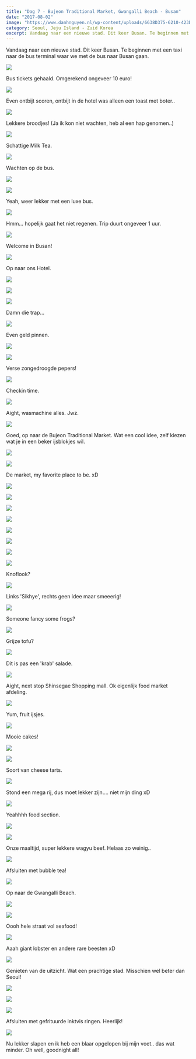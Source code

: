 ```yaml
---
title: "Dag 7 - Bujeon Traditional Market, Gwangalli Beach - Busan"
date: "2017-08-02"
image: "https://www.danhnguyen.nl/wp-content/uploads/6638D375-6210-423D-9E75-60D395F3DB33.jpg"
category: Seoul, Jeju Island - Zuid Korea
excerpt: Vandaag naar een nieuwe stad. Dit keer Busan. Te beginnen met een taxi naar de bus terminal waar we met de bus naar...
---
```


Vandaag naar een nieuwe stad. Dit keer Busan. Te beginnen met een taxi naar de bus terminal waar we met de bus naar Busan gaan.

![](https://www.danhnguyen.nl/wp-content/uploads//92397889-2F74-45A8-B6BD-E765111423D6-700x394.jpg)

Bus tickets gehaald. Omgerekend ongeveer 10 euro!

![](https://www.danhnguyen.nl/wp-content/uploads//FA5426F8-D4E1-42C2-9C69-5FF658B7E455-700x394.jpg)

Even ontbijt scoren, ontbijt in de hotel was alleen een toast met boter..

![](https://www.danhnguyen.nl/wp-content/uploads//C280572D-53B1-484F-ADAC-4CD2A85D0419-700x394.jpg)

Lekkere broodjes! (Ja ik kon niet wachten, heb al een hap genomen..)

![](https://www.danhnguyen.nl/wp-content/uploads//1F66EA8D-7DD9-4E28-9919-138F9E07EB3F-700x394.jpg)

Schattige Milk Tea.

![](https://www.danhnguyen.nl/wp-content/uploads//80E71C96-A606-4808-989F-1D99C90EA113-700x394.jpg)

Wachten op de bus.

![](https://www.danhnguyen.nl/wp-content/uploads//8B11A8BF-BA59-4FD9-93B0-FAEC650F5655-700x394.jpg)

![](https://www.danhnguyen.nl/wp-content/uploads//8512735D-D5E6-40F8-A42C-124E88B6FF04-700x394.jpg)

Yeah, weer lekker met een luxe bus.

![](https://www.danhnguyen.nl/wp-content/uploads//AE7FDA15-DF4D-4AE1-9C44-D463962526E7-700x394.jpg)

Hmm... hopelijk gaat het niet regenen. Trip duurt ongeveer 1 uur.

![](https://www.danhnguyen.nl/wp-content/uploads//EDD472A7-23EE-45D6-A1E7-E98818560F89-700x394.jpg)

Welcome in Busan!

![](https://www.danhnguyen.nl/wp-content/uploads//32B9C6DF-FCA6-42B9-8C02-136ADAC5328F-700x394.jpg)

Op naar ons Hotel.

![](https://www.danhnguyen.nl/wp-content/uploads//93F31552-E79E-4073-8712-08A01C1B0913-700x394.jpg)

![](https://www.danhnguyen.nl/wp-content/uploads//D52C9662-F506-4120-930D-44C4A6B0E737-700x394.jpg)

![](https://www.danhnguyen.nl/wp-content/uploads//4D99C1D4-B378-49AB-9EA3-4A25FED3DE70-700x394.jpg)

Damn die trap...

![](https://www.danhnguyen.nl/wp-content/uploads//75FC2089-0D59-443C-84D1-6EB78B86BA89-700x394.jpg)

Even geld pinnen.

![](https://www.danhnguyen.nl/wp-content/uploads//1D837EEE-B4AE-4DA4-B337-9E974AA34524-700x394.jpg)

![](https://www.danhnguyen.nl/wp-content/uploads//B1D1C95B-CB5F-4D49-A9E4-6E8A616C2822-700x394.jpg)

Verse zongedroogde pepers!

![](https://www.danhnguyen.nl/wp-content/uploads//3F387A72-98BF-435D-9BA1-9B3047E84AE5-700x394.jpg)

Checkin time.

![](https://www.danhnguyen.nl/wp-content/uploads//FBB3273E-2297-4CCB-B777-11BE0A5A3C1C-700x394.jpg)

Aight, wasmachine alles. Jwz.

![](https://www.danhnguyen.nl/wp-content/uploads//72B7B57B-3B47-43A5-844D-1338000A4EF6-700x394.jpg)

Goed, op naar de Bujeon Traditional Market. Wat een cool idee, zelf kiezen wat je in een beker ijsblokjes wil.

![](https://www.danhnguyen.nl/wp-content/uploads//06A4C2D6-A146-4162-93E3-D1875A880AEB-700x394.jpg)

![](https://www.danhnguyen.nl/wp-content/uploads//081EE562-CDAB-4BE5-BFB8-025885953E46-700x394.jpg)

De market, my favorite place to be. xD

![](https://www.danhnguyen.nl/wp-content/uploads//FE842C3F-F90E-406D-B112-532D120CFDF7-700x394.jpg)

![](https://www.danhnguyen.nl/wp-content/uploads//42B145FF-F029-4B42-BC1C-6EC8C86C304E-700x394.jpg)

![](https://www.danhnguyen.nl/wp-content/uploads//CE4588EA-7D81-460F-A8C6-E1DB494C4D6C-700x394.jpg)

![](https://www.danhnguyen.nl/wp-content/uploads//6C1E26A7-9E52-45DA-BC9B-6EE689A3DD68-700x394.jpg)

![](https://www.danhnguyen.nl/wp-content/uploads//A7ABBF59-F1E2-4C94-A09E-DCC02615A478-700x394.jpg)

![](https://www.danhnguyen.nl/wp-content/uploads//388E8C42-16E4-4295-9D96-031D8E66FF92-700x394.jpg)

![](https://www.danhnguyen.nl/wp-content/uploads//432C250D-79C2-42CD-8833-EC96DEBC1DCE-700x394.jpg)

![](https://www.danhnguyen.nl/wp-content/uploads//0EFF5CEB-DC5F-468E-BB6C-A6335F0E48A5-700x394.jpg)

Knoflook?

![](https://www.danhnguyen.nl/wp-content/uploads//C49BD940-991F-4874-89E1-4A2864B4900F-700x394.jpg)

Links 'Sikhye', rechts geen idee maar smeeerig!

![](https://www.danhnguyen.nl/wp-content/uploads//F720D535-D558-4AD3-90F8-81A8125440C0-700x394.jpg)

Someone fancy some frogs?

![](https://www.danhnguyen.nl/wp-content/uploads//E6DA8A98-B964-493C-A931-B1FF3ABB3B8D-700x394.jpg)

Grijze tofu?

![](https://www.danhnguyen.nl/wp-content/uploads//5C717BD5-C4C3-4538-808A-5AD74E4BC72D-700x394.jpg)

Dit is pas een 'krab' salade.

![](https://www.danhnguyen.nl/wp-content/uploads//6638D375-6210-423D-9E75-60D395F3DB33-700x394.jpg)

Aight, next stop Shinsegae Shopping mall. Ok eigenlijk food market afdeling.

![](https://www.danhnguyen.nl/wp-content/uploads//F770208D-58EC-406A-8B70-C92D2CAD695D-700x394.jpg)

Yum, fruit ijsjes.

![](https://www.danhnguyen.nl/wp-content/uploads//C6AD0F41-246C-4C04-9BB9-D6A4D7C46B2A-700x394.jpg)

Mooie cakes!

![](https://www.danhnguyen.nl/wp-content/uploads//DB473D7E-2923-475B-B2BF-FE1C348927BF-700x394.jpg)

![](https://www.danhnguyen.nl/wp-content/uploads//E302E738-AD37-4A0F-9024-76A26FE71182-700x394.jpg)

Soort van cheese tarts.

![](https://www.danhnguyen.nl/wp-content/uploads//C72C4F2E-5ECB-47A5-BD24-6B983A27196D-700x394.jpg)

Stond een mega rij, dus moet lekker zijn.... niet mijn ding xD

![](https://www.danhnguyen.nl/wp-content/uploads//A24D2277-55AC-4A2A-95EA-ADC645E0F137-700x394.jpg)

Yeahhhh food section.

![](https://www.danhnguyen.nl/wp-content/uploads//039B1FD0-CD65-409C-975A-05586DE46134-700x394.jpg)

![](https://www.danhnguyen.nl/wp-content/uploads//CA6CF059-434F-4D26-AA97-F9123356C834-700x394.jpg)

Onze maaltijd, super lekkere wagyu beef. Helaas zo weinig..

![](https://www.danhnguyen.nl/wp-content/uploads//215B665A-6202-49D3-9786-8837F1C314E9-700x394.jpg)

Afsluiten met bubble tea!

![](https://www.danhnguyen.nl/wp-content/uploads//E5BD9BD4-6F53-49A0-9477-03E0E63B2965-700x394.jpg)

Op naar de Gwangalli Beach.

![](https://www.danhnguyen.nl/wp-content/uploads//6D7D7FBB-68C1-4237-B897-BBF830199BB1-700x394.jpg)

![](https://www.danhnguyen.nl/wp-content/uploads//FD97CE03-6276-4BA6-BC4C-9FFA6BF2D610-700x394.jpg)

Oooh hele straat vol seafood!

![](https://www.danhnguyen.nl/wp-content/uploads//9CEF1E9C-3282-4E2F-849E-9EAE2E7C319A-700x394.jpg)

Aaah giant lobster en andere rare beesten xD

![](https://www.danhnguyen.nl/wp-content/uploads//EFDE337D-F324-437B-BDAE-636BE4F4CB4C-700x394.jpg)

Genieten van de uitzicht. Wat een prachtige stad. Misschien wel beter dan Seoul!

![](https://www.danhnguyen.nl/wp-content/uploads//C7DDDEED-2A49-4E65-B158-03437EBAE73B-700x394.jpg)

![](https://www.danhnguyen.nl/wp-content/uploads//E5B07E1D-87DA-4414-B33D-1BACB4D1CCB6-700x394.jpg)

![](https://www.danhnguyen.nl/wp-content/uploads//EB00EECE-04DD-4129-A0B9-3DBC5D46DEA1-700x394.jpg)

Afsluiten met gefrituurde inktvis ringen. Heerlijk!

![](https://www.danhnguyen.nl/wp-content/uploads//62F53BCE-4F1A-462F-835F-2FCC595CDDC8-700x394.jpg)

Nu lekker slapen en ik heb een blaar opgelopen bij mijn voet.. das wat minder. Oh well, goodnight all!
